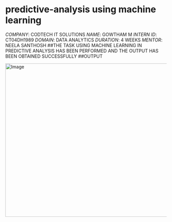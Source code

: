 # predictive-analysis using machine learning
*COMPANY*: CODTECH IT SOLUTIONS
*NAME*: GOWTHAM M
*INTERN ID*: CT04DH1989
*DOMAIN*: DATA ANALYTICS
*DURATION*: 4 WEEKS
*MENTOR*: NEELA SANTHOSH
##THE TASK USING MACHINE LEARNING IN PREDICTIVE ANALYSIS HAS BEEN PERFORMED AND THE OUTPUT HAS BEEN OBTAINED SUCCESSFULLY
##OUTPUT

<img width="647" height="480" alt="Image" src="https://github.com/user-attachments/assets/f3d073fa-7d12-41e8-ab44-a166095c86bc" />
